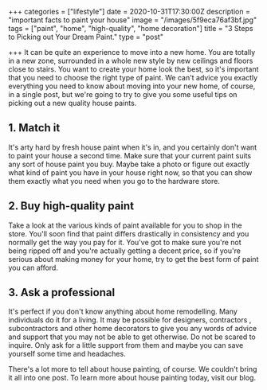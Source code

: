 +++
categories = ["lifestyle"]
date = 2020-10-31T17:30:00Z
description = "important facts to paint your house"
image = "/images/5f9eca76af3bf.jpg"
tags = ["paint", "home", "high-quality", "home decoration"]
title = "3 Steps to Picking out Your Dream Paint."
type = "post"

+++
It can be quite an experience to move into a new home. You are totally in a new zone, surrounded in a whole new style by new ceilings and floors close to stairs. You want to create your home look the best, so it's important that you need to choose the right type of paint. We can't advice you exactly everything you need to know about moving into your new home, of course, in a single post, but we're going to try to give you some useful tips on picking out a new quality house paints.

## 1. Match it

It's arty hard by fresh house paint when it's in, and you certainly don't want to paint your house a second time. Make sure that your current paint suits any sort of house paint you buy. Maybe take a photo or figure out exactly what kind of paint you have in your house right now, so that you can show them exactly what you need when you go to the hardware store.

## 2. Buy high-quality paint

Take a look at the various kinds of paint available for you to shop in the store. You'll soon find that paint differs drastically in consistency and you normally get the way you pay for it. You've got to make sure you're not being ripped off and you're actually getting a decent price, so if you're serious about making money for your home, try to get the best form of paint you can afford.

## 3.  Ask a professional

It's perfect if you don't know anything about home remodelling. Many individuals do it for a living. It may be possible for designers, contractors , subcontractors and other home decorators to give you any words of advice and support that you may not be able to get otherwise. Do not be scared to inquire. Only ask for a little support from them and maybe you can save yourself some time and headaches.

There's a lot more to tell about house painting, of course. We couldn't bring it all into one post. To learn more about house painting today, visit our blog.